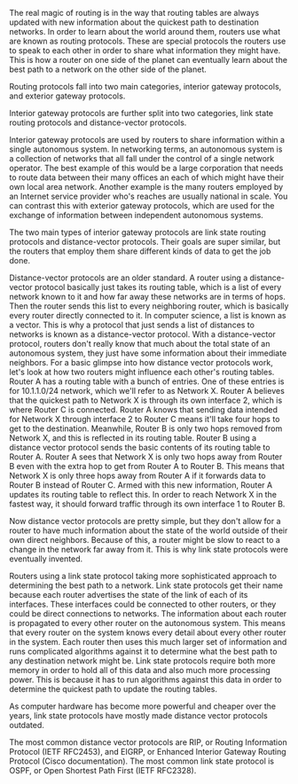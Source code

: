 The real magic of routing is in the way that routing tables are always updated with new information about the quickest path to destination networks. In order to learn about the world around them, routers use what are known as routing protocols. These are special protocols the routers use to speak to each other in order to share what information they might have. This is how a router on one side of the planet can eventually learn about the best path to a network on the other side of the planet.

Routing protocols fall into two main categories, interior gateway protocols, and exterior gateway protocols. 

Interior gateway protocols are further split into two categories, link state routing protocols and distance-vector protocols.  

Interior gateway protocols are used by routers to share information within a single autonomous system. In networking terms, an autonomous system is a collection of networks that all fall under the control of a single network operator. The best example of this would be a large corporation that needs to route data between their many offices an each of which might have their own local area network. Another example is the many routers employed by an Internet service provider who's reaches are usually national in scale. You can contrast this with exterior gateway protocols, which are used for the exchange of information between independent autonomous systems. 

The two main types of interior gateway protocols are link state routing protocols and distance-vector protocols. Their goals are super similar, but the routers that employ them share different kinds of data to get the job done. 

Distance-vector protocols are an older standard. A router using a distance-vector protocol basically just takes its routing table, which is a list of every network known to it and how far away these networks are in terms of hops. Then the router sends this list to every neighboring router, which is basically every router
directly connected to it. In computer science, a list is known as a vector. This is why a protocol that just sends a list of distances to networks is known as a distance-vector protocol. With a distance-vector protocol, routers don't really know that much about the total state of an autonomous system, they just have some information about their immediate neighbors. For a basic glimpse into how distance vector protocols work, let's look at how two routers might
influence each other's routing tables. Router A has a routing table with a bunch of entries. One of these entries is for 10.1.1.0/24 network, which we'll refer to as Network X. Router A believes that the quickest path to Network X is through its own interface 2, which is where Router C is connected. Router A knows that sending data
intended for Network X through interface 2 to Router C means it'll take four hops to get to the destination. Meanwhile, Router B is only two
hops removed from Network X, and this is reflected in its routing table. Router B using a distance vector protocol sends the basic contents of its routing table to Router A. Router A sees that Network X is only two hops away from Router B even with the extra hop to get from Router A to Router B. This means that Network X is
only three hops away from Router A if it forwards data to Router B instead of Router C. Armed with this new information, Router A updates its routing table to reflect this. In order to reach Network X in the fastest way, it should forward traffic through its own interface 1 to Router B. 

Now distance vector protocols are pretty simple, but they don't allow for a router to have much information about the state of the world outside of their own direct neighbors. Because of this, a router might be slow to react to a change in the network far away from it. This is why link state protocols were eventually invented. 

Routers using a link state protocol taking more sophisticated approach to determining the best path to a network. Link state protocols get their name because each router advertises the state of the link of each of its interfaces. These interfaces could be connected to other routers, or they could be direct
connections to networks. The information about each router is propagated to every other router on the autonomous system. This means that every router on
the system knows every detail about every other router in the system. Each router then uses this much larger set of information and runs complicated algorithms against it to determine what the best path to any destination network might be. Link state protocols require both more memory in order to hold all of this data and also much more processing power. This is because it has to run algorithms against this data in order to determine the quickest path to update the routing tables. 

As computer hardware has become more powerful and cheaper over the years, link state protocols have mostly made distance vector protocols outdated. 

The most common distance vector protocols are RIP, or Routing Information Protocol (IETF RFC2453), and EIGRP, or Enhanced Interior Gateway Routing Protocol (Cisco documentation). The most common link state protocol is OSPF, or Open Shortest Path First (IETF RFC2328).
